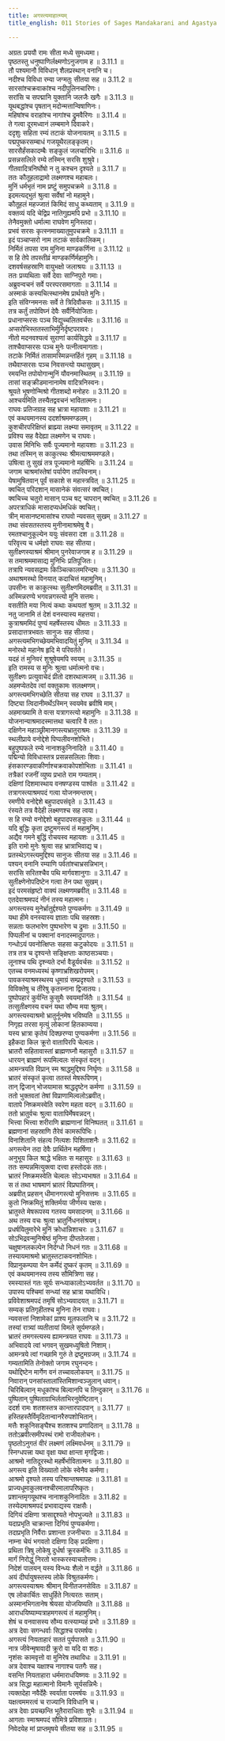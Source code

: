 ```yaml
---
title: अगस्त्यमाहात्म्यम्
title_english: 011 Stories of Sages Mandakarani and Agastya

---
```

<div class="audioEmbed"  caption="श्रीराम-हरिसीताराममूर्ति-घनपाठिभ्यां वचनम्" src="https://archive.org/download/Ramayana-recitation-Sriram-harisItArAmamUrti-Ghanapaati-v2/Kanda_3/Kanda_3_ARK-011-Agastya_Mahathyam.mp3"></div>

अग्रतः प्रययौ रामः सीता मध्ये सुमध्यमा।  
पृष्ठतस्तु धनुष्पाणिर्लक्ष्मणोऽनुजगाम ह ॥ 3.11.1 ॥   
तौ पश्यमानौ विविधान् शैलप्रस्थान् वनानि च।  
नदीश्च विविधा रम्या जग्मतुः सीतया सह ॥ 3.11.2 ॥   
सारसांश्चक्रवाकांश्च नदीपुलिनचारिणः।  
सरांसि च सपद्मानि युक्तानि जलजैः खगैः ॥ 3.11.3 ॥   
यूथबद्धांश्च पृषतान् मदोन्मत्तान्विषाणिनः।  
महिषांश्च वराहांश्च नागांश्च द्रुमवैरिणः ॥ 3.11.4 ॥   
ते गत्वा दूरमध्वानं लम्बमाने दिवाकरे।  
ददृशुः सहिता रम्यं तटाकं योजनायतम् ॥ 3.11.5 ॥   
पद्मपुष्करसम्बाधं गजयूथैरलङ्कृतम्।  
सारसैर्हंसकादम्बैः सङ्कुलं जलचारिभिः ॥ 3.11.6 ॥   
प्रसन्नसलिले रम्ये तस्मिन् सरसि शुश्रुवे।  
गीतवादित्रनिर्घोषो न तु कश्चन दृश्यते ॥ 3.11.7 ॥   
ततः कौतूहलाद्रामो लक्ष्मणश्च महाबलः।  
मुनिं धर्मभृतं नाम प्रष्टुं समुपचक्रमे ॥ 3.11.8 ॥   
इदमत्यद्भुतं श्रुत्वा सर्वेषां नो महामुने।  
कौतूहलं महज्जातं किमिदं साधु कथ्यताम् ॥ 3.11.9 ॥   
वक्तव्यं यदि चेद्विप्र नातिगुह्यमपि प्रभो ॥ 3.11.10 ॥   
तेनैवमुक्तो धर्मात्मा राघवेण मुनिस्तदा।  
प्रभवं सरसः कृत्स्नमाख्यातुमुपचक्रमे ॥ 3.11.11 ॥   
इदं पञ्चाप्सरो नाम तटाकं सार्वकालिकम्।  
निर्मितं तपसा राम मुनिना माण्डकर्णिना ॥ 3.11.12 ॥   
स हि तेपे तपस्तीव्रं माण्डकर्णिर्महामुनिः।  
दशवर्षसहस्राणि वायुभक्षो जलाश्रयः ॥ 3.11.13 ॥   
ततः प्रव्यथिताः सर्वे देवाः साग्निपुरो गमाः।  
अब्रुवन्वचनं सर्वे परस्परसमागताः ॥ 3.11.14 ॥   
अस्माकं कस्यचित्स्थानमेष प्रार्थयते मुनिः।  
इति संविग्नमनसः सर्वे ते त्रिदिवौकसः ॥ 3.11.15 ॥   
तत्र कर्तुं तपोविघ्नं देवैः सर्वैर्नियोजिताः।  
प्रधानाप्सरसः पञ्च विद्युच्चलितवर्चसः ॥ 3.11.16 ॥   
अप्सरोभिस्ततस्ताभिर्मुनिर्दृष्टपरावरः।  
नीतो मदनवश्यत्वं सुराणां कार्यसिद्धये ॥ 3.11.17 ॥   
ताश्चैवाप्सरसः पञ्च मुनेः पत्नीत्वमागताः।  
तटाके निर्मितं तासामस्मिन्नन्तर्हितं गृहम् ॥ 3.11.18 ॥   
तथैवाप्सरसः पञ्च निवसन्त्यो यथासुखम्।  
रमयन्ति तपोयोगान्मुनिं यौवनमास्थितम् ॥ 3.11.19 ॥   
तासां सङ्क्रीडमानानामेष वादित्रनिस्वनः।  
श्रूयते भूषणोन्मिश्रो गीतशब्दो मनोहरः ॥ 3.11.20 ॥   
आश्चर्यमिति तस्यैतद्ववचनं भावितात्मनः।  
राघवः प्रतिजग्राह सह भ्रात्रा महायशाः ॥ 3.11.21 ॥   
एवं कथयमानस्य ददर्शाश्रममण्डलम्।  
कुशचीरपरिक्षिप्तं ब्राह्म्या लक्ष्म्या समावृतम् ॥ 3.11.22 ॥   
प्रविश्य सह वैदेह्या लक्ष्मणेन च राघवः।  
उवास मिनिभिः सर्वैः पूज्यमानो महायशाः ॥ 3.11.23 ॥   
तथा तस्मिन् स काकुत्स्थः श्रीमत्याश्रममण्डले।  
उषित्वा तु सुखं तत्र पूज्यमानो महर्षिभिः ॥ 3.11.24 ॥   
जगाम चाश्रमांस्तेषां पर्यायेण तपस्विनाम्।  
येषामुषितवान् पूर्वं सकाशे स महास्त्रवित् ॥ 3.11.25 ॥   
क्वचित् परिदशान् मासानेकं संवत्सरं क्वचित्।  
क्वचिच्च चतुरो मासान् पञ्च षट् चापरान् क्वचित् ॥ 3.11.26 ॥   
अपरत्राधिकं मासादप्यर्धमधिकं क्वचित्।  
त्रीन् मासानष्टमासांश्च राघवो न्यवसत् सुखम् ॥ 3.11.27 ॥   
तथा संवसतस्तस्य मुनीनामाश्रमेषु वै।  
रमतश्चानुकूल्येन ययुः संवसरा दश ॥ 3.11.28 ॥   
परिवृत्त्य च धर्मज्ञो राघवः सह सीतया।  
सुतीक्ष्णस्याश्रमं श्रीमान् पुनरेवाजगाम ह ॥ 3.11.29 ॥   
स तमाश्रममासाद्य मुनिभिः प्रतिपूजितः।  
तत्रापि न्यवसद्रामः किञ्चित्कालमरिन्दमः ॥ 3.11.30 ॥   
अथाश्रमस्थो विनयात् कदाचित्तं महामुनिम्।  
उपसीनः स काकुत्स्थः सुतीक्ष्णमिदमब्रवीत् ॥ 3.11.31 ॥   
अस्मिन्नरण्ये भगवन्नगस्त्यो मुनि सत्तमः।  
वसतीति मया नित्यं कथाः कथयतां श्रुतम् ॥ 3.11.32 ॥   
नतु जानामि तं देशं वनस्यास्य महत्तया।  
कुत्राश्रममिदं पुण्यं महर्षेस्तस्य धीमतः ॥ 3.11.33 ॥   
प्रसादात्तत्रभवतः सानुजः सह सीतया।  
अगस्त्यमभिगच्छेयमभिवादयितुं मुनिम् ॥ 3.11.34 ॥   
मनोरथो महानेष हृदि मे परिवर्तते।  
यदहं तं मुनिवरं शुश्रूषेयमपि स्वयम् ॥ 3.11.35 ॥   
इति रामस्य स मुनिः श्रुत्वा धर्मात्मनो वचः।  
सुतीक्ष्णः प्रत्युवाचेदं प्रीतो दशरथात्मजम् ॥ 3.11.36 ॥   
अहमप्येतदेव त्वां वक्तुकामः सलक्ष्मणम्।  
अगस्त्यमभिगच्छेति सीतया सह राघव ॥ 3.11.37 ॥   
दिष्ट्या त्विदानीमर्थेऽस्मिन् स्वयमेव ब्रवीषि माम्।  
अहमाख्यामि ते वत्स यत्रागस्त्यो महामुनिः ॥ 3.11.38 ॥   
योजनान्याश्रमादस्मात्तथा चत्वारि वै ततः।  
दक्षिणेन महाञ्छ्रीमानगस्त्यभ्रातुराश्रमः ॥ 3.11.39 ॥   
स्थलीप्राये वनोद्देशे पिप्पलीवनशोभिते।  
बहुपुष्पफले रम्ये नानाशकुनिनादिते ॥ 3.11.40 ॥   
पद्मिन्यो विविधास्तत्र प्रसन्नसलिलाः शिवाः।  
हंसकारण्डवाकीर्णाश्चक्रवाकोपशोभिताः ॥ 3.11.41 ॥   
तत्रैकां रजनीं व्युष्य प्रभाते राम गम्यताम्।  
दक्षिणां दिशमास्थाय वनषण्डस्य पार्श्वतः ॥ 3.11.42 ॥   
तत्रागस्त्याश्रमपदं गत्वा योजनमन्तरम्।  
रमणीये वनोद्देशे बहुपादपसंवृते ॥ 3.11.43 ॥   
रंस्यते तत्र वैदेही लक्ष्मणश्च सह त्वया।  
स हि रम्यो वनोद्देशो बहुपादपसङ्कुलः ॥ 3.11.44 ॥   
यदि बुद्धिः कृता द्रष्टुमगस्त्यं तं महामुनिम्।  
अद्यैव गमने बुद्धिं रोचयस्व महायशः ॥ 3.11.45 ॥   
इति रामो मुनेः श्रुत्वा सह भ्रात्राभिवाद्य च।  
प्रतस्थेऽगस्त्यमुद्दिश्य सानुजः सीतया सह ॥ 3.11.46 ॥   
पश्यन् वनानि रम्याणि पर्वतांश्चाभ्रसन्निभान्।  
सरांसि सरितश्चैव पथि मार्गवशानुगाः ॥ 3.11.47 ॥   
सुतीक्ष्णेनोपदिष्टेन गत्वा तेन पथा सुखम्।  
इदं परमसंहृष्टो वाक्यं लक्ष्मणमब्रवीत् ॥ 3.11.48 ॥   
एतदेवाश्रमपदं नीनं तस्य महात्मनः।  
अगस्त्यस्य मुनेर्भ्रातुर्द्दश्यते पुण्यकर्मणः ॥ 3.11.49 ॥   
यथा हीमे वनस्यास्य ज्ञाताः पथि सहस्रशः।  
सन्नताः फलभारेण पुष्पभारेण च द्रुमाः ॥ 3.11.50 ॥   
पिप्पलीनां च पक्वानां वनादस्मादुपागतः।  
गन्धोऽयं पवनोत्क्षिप्तः सहसा कटुकोदयः ॥ 3.11.51 ॥   
तत्र तत्र च दृश्यन्ते सङ्क्षिप्ताः काष्ठसञ्चयाः।  
लूनाश्च पथि दृश्न्यते दर्भा वैडूर्यवर्चसः ॥ 3.11.52 ॥   
एतच्च वनमध्यस्थं कृष्णाभ्रशिखरोपमम्।  
पावकस्याश्रमस्थस्य धूमाग्रं सम्प्रदृश्यते ॥ 3.11.53 ॥   
विविक्तेषु च तीरेषु कृतस्नाना द्विजातयः।  
पुष्पोपहारं कुर्वन्ति कुसुमैः स्वयमार्जितैः ॥ 3.11.54 ॥   
तत्सुतीक्ष्णस्य वचनं यथा सौम्य मया श्रुतम्।  
अगस्त्यस्याश्रमो भ्रातुर्नूनमेष भविष्यति ॥ 3.11.55 ॥   
निगृह्य तरसा मृत्युं लोकानां हितकाम्यया।  
यस्य भ्रात्रा कृतेयं दिक्छरण्या पुण्यकर्मणा ॥ 3.11.56 ॥   
इहैकदा किल क्रूरो वातापिरपि चेल्वलः।  
भ्रातरौ सहितावास्तां ब्राह्मणघ्नौ महासुरौ ॥ 3.11.57 ॥   
धारयन् ब्राह्मणं रूपमिल्वलः संस्कृतं वदन्।  
आमन्त्रयति विप्रान् स्म श्राद्धमुद्दिश्य निर्घृणः ॥ 3.11.58 ॥   
भ्रातरं संस्कृतं कृत्वा ततस्तं मेषरूपिणम्।  
तान् द्विजान् भोजयामास श्राद्धदृष्टेन कर्मणा ॥ 3.11.59 ॥   
ततो भुक्तवतां तेषां विप्राणामिल्वलोऽब्रवीत्।  
वातापे निष्क्रमस्वेति स्वरेण महता वदन् ॥ 3.11.60 ॥   
ततो भ्रातुर्वचः श्रुत्वा वातापिर्मेषवन्नदन्।  
भित्त्वा भित्त्वा शरीराणि ब्राह्मणानां विनिष्पतत् ॥ 3.11.61 ॥   
ब्रह्मणानां सहस्राणि तैरेवं कामरूपिभिः।  
विनाशितानि संहत्य नित्यशः पिशिताशनैः ॥ 3.11.62 ॥   
अगस्त्येन तदा देवैः प्रार्थितेन महर्षिणा।  
अनुभूय किल श्राद्धे भक्षितः स महासुरः ॥ 3.11.63 ॥   
ततः सम्पन्नमित्युक्त्वा दत्त्वा हस्तोदकं ततः।  
भ्रातरं निष्क्रमस्वेति चेल्वलः सोऽभ्यभाषत ॥ 3.11.64 ॥   
स तं तथा भाषमाणं भ्रातरं विप्रघातिनम्।  
अब्रवीत् प्रहसन् धीमानगस्त्यो मुनिसत्तमः ॥ 3.11.65 ॥   
कुतो निष्क्रमितुं शक्तिर्मया जीर्णस्य रक्षसः।  
भ्रातुस्ते मेषरूपस्य गतस्य यमसादनम् ॥ 3.11.66 ॥   
अथ तस्य वचः श्रुत्वा भ्रातुर्निधनसंश्रयम्।  
प्रधर्षयितुमारेभे मुनिं क्रोधान्निशाचरः ॥ 3.11.67 ॥   
सोऽभिद्रवन्मुनिश्रेष्ठं मुनिना दीप्ततेजसा।  
चक्षुषानलकल्पेन निर्दग्धो निधनं गतः ॥ 3.11.68 ॥   
तस्यायमाश्रमो भ्रातुस्तटाकवनशोभितः।  
विप्रानुकम्पया येन कर्मेदं दुष्करं कृतम् ॥ 3.11.69 ॥   
एवं कथयमानस्य तस्य सौमित्रिणा सह।  
रमस्यास्तं गतः सूर्यः सन्ध्याकालोऽभ्यवर्तत ॥ 3.11.70 ॥   
उपास्य पश्चिमां सन्ध्यां सह भ्रात्रा यथाविधि।  
प्रविवेशाश्रमपदं तमृषिं सोऽभ्यवादयत् ॥ 3.11.71 ॥   
सम्यक् प्रतिगृहीतश्च मुनिना तेन राघवः।  
न्यवसत्तां निशामेकां प्राश्य मूलफलानि च ॥ 3.11.72 ॥   
तस्यां रात्र्यां व्यतीतायां विमले सूर्यमण्डले।  
भ्रातरं तमगस्त्यस्य ह्यामन्त्रयत राघवः ॥ 3.11.73 ॥   
अभिवादये त्वां भगवन् सुखमध्युषितो निशाम्।  
आमन्त्रये त्वां गच्छामि गुरुं ते द्रष्टुमग्रजम् ॥ 3.11.74 ॥   
गम्यतामिति तेनोक्तो जगाम रघुनन्दनः।  
यथोद्दिष्टेन मार्गेण वनं तच्चावलोकयन् ॥ 3.11.75 ॥   
निवारान् पनसांस्तालांस्तिमिशान्वञ्जुलान् धवान्।  
चिरिबिल्वान् मधूकांश्च बिल्वानपि च तिन्दुकान् ॥ 3.11.76 ॥   
पुष्पितान् पुष्पिताग्राभिर्लताभिरनुवेष्टितान्।  
ददर्श रामः शतशस्तत्र कान्तारपादपान् ॥ 3.11.77 ॥   
हस्तिहस्तैर्विमृदितान्वानरैरुपशोभितान्।  
मत्तैः शकुनिसङ्घैश्च शतशश्च प्रणादितान् ॥ 3.11.78 ॥   
ततोऽब्रवीत्समीपस्थं रामो राजीवलोचनः।  
पृष्ठतोऽनुगतं वीरं लक्ष्मणं लक्ष्मिवर्धनम् ॥ 3.11.79 ॥   
स्निग्धपत्त्रा यथा वृक्षा यथा क्षान्ता मृगद्विजाः।  
आश्रमो नातिदूरस्थो महर्षेर्भावितात्मनः ॥ 3.11.80 ॥   
अगस्त्य इति विख्यातो लोके स्वेनैव कर्मणा।  
आश्रमो दृश्यते तस्य परिश्रान्तश्रमापहः ॥ 3.11.81 ॥   
प्राज्यधूमाकुलवनश्चीरमालापरिष्कृतः।  
प्रशान्तमृगयूथश्च नानाशकुनिनादितः ॥ 3.11.82 ॥   
तस्येदमाश्रमपदं प्रभावाद्यस्य राक्षसैः।  
दिगियं दक्षिणा त्रासाद्दृश्यते नोपभुज्यते ॥ 3.11.83 ॥   
यदाप्रभृति चाक्रान्ता दिगियं पुण्यकर्मणा।  
तदाप्रभृति निर्वैराः प्रशान्ता ऱजनीचराः ॥ 3.11.84 ॥   
नाम्ना चेयं भगवतो दक्षिणा दिक् प्रदक्षिणा।  
प्रथिता त्रिषु लोकेषु दुर्धर्षा क्रूरकर्मभिः ॥ 3.11.85 ॥   
मार्गं निरोद्धुं निरतो भास्करस्याचलोत्तमः।  
निदेशं पालयन् यस्य विन्ध्यः शैलो न वर्द्धते ॥ 3.11.86 ॥   
अयं दीर्घायुषस्तस्य लोके विश्रुतकर्मणः।  
अगस्त्यस्याश्रमः श्रीमान् विनीतजनसेवितः ॥ 3.11.87 ॥   
एष लोकार्चितः साधुर्हिते नित्यरतः सताम्।  
अस्मानभिगतानेष श्रेयसा योजयिष्यति ॥ 3.11.88 ॥   
आराधयिष्याम्यत्राहमगस्त्यं तं महामुनिम्।  
शेषं च वनवासस्य सौम्य वत्स्याम्यहं प्रभो ॥ 3.11.89 ॥   
अत्र देवाः सगन्धर्वाः सिद्धाश्च परमर्षयः।  
अगस्त्यं नियताहारं सततं पुर्यपासते ॥ 3.11.90 ॥   
नात्र जीवेन्मृषावादी क्रूरो वा यदि वा शठः।  
नृशंसः कामवृत्तो वा मुनिरेष तथाविधः ॥ 3.11.91 ॥   
अत्र देवाश्च यक्षाश्च नागाश्च पतगैः सह।  
वसन्ति नियताहारा धर्ममाराधयिष्णवः ॥ 3.11.92 ॥   
अत्र सिद्धा महात्मानो विमानैः सूर्यसन्निभैः।  
त्यक्तदेहा नवैर्देहैः स्वर्याता परमर्षयः ॥ 3.11.93 ॥   
यक्षत्वममरत्वं च राज्यानि विविधानि च।  
अत्र देवाः प्रयच्छन्ति भूतैराराधिताः शुभैः ॥ 3.11.94 ॥   
आगताः स्माश्रमपदं सौमित्रे प्रविशाग्रतः।  
निवेदयेह मां प्राप्तमृषये सीतया सह ॥ 3.11.95 ॥   